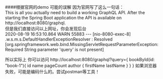 ####根据官网的demo 可能的误解
因为官网写了这么一句话：   
This is all you actually need to build a working GraphQL API. After the starting the Spring Boot application 
the API is available on http://localhost:8080/graphql.   
但是我们直接访问以上网址，你会发现后台   
2020-08-19 16:53:10.864  WARN 55883 --- [nio-8080-exec-8] .w.s.m.s.DefaultHandlerExceptionResolver : 
Resolved [org.springframework.web.bind.MissingServletRequestParameterException: Required String parameter 'query' is not present]   

所以实际上 你可以访问
http://localhost:8080/graphql?query={
bookById(id: "book-1"){
id
name
pageCount
author {
firstName
lastName
}
}
}
如果浏览器失败，可能是编码什么的。尝试postman等工具！

